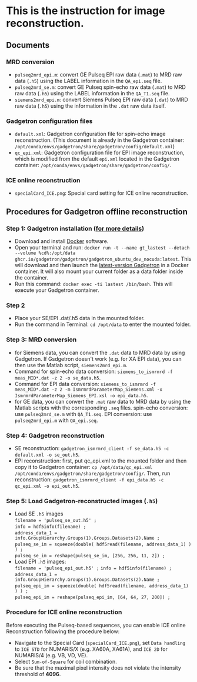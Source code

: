 # This is the instruction for image reconstruction.

## Documents
### MRD conversion
* `pulseq2mrd_epi.m`: convert GE Pulseq EPI raw data (`.mat`) to MRD raw data (`.h5`) using the LABEL information in the `QA_epi.seq` file.
* `pulseq2mrd_se.m`: convert GE Pulseq spin-echo raw data (`.mat`) to MRD raw data (`.h5`) using the LABEL information in the `QA_T1.seq` file.
* `siemens2mrd_epi.m`: convert Siemens Pulseq EPI raw data (`.dat`) to MRD raw data (`.h5`) using the information in the `.dat` raw data itself.

### Gadgetron configuration files
* `default.xml`: Gadgetron configuration file for spin-echo image reconstruction. (This document is already in the Gadgetron container: `/opt/conda/envs/gadgetron/share/gadgetron/config/default.xml`)
* `qc_epi.xml`: Gadgetron configuration file for EPI image reconstruction, which is modified from the default `epi.xml` located in the Gadgetron container: `/opt/conda/envs/gadgetron/share/gadgetron/config/`.

### ICE online reconstruction
* `specialCard_ICE.png`: Special card setting for ICE online reconstruction.

## Procedures for Gadgetron offline reconstruction
### Step 1: Gadgetron installation ([for more details](https://gadgetron.github.io/tutorial/))
* Download and install [Docker](https://www.docker.com/) software.
* Open your terminal and run: `docker run -t --name gt_lastest --detach --volume %cd%:/opt/data ghcr.io/gadgetron/gadgetron/gadgetron_ubuntu_dev_nocuda:latest`. This will download and then launch the [latest-version Gadgetron](https://gadgetron.readthedocs.io/en/latest/building.html) in a Docker container. It will also mount your current folder as a data folder inside the container.
* Run this command: `docker exec -ti lastest /bin/bash`. This will execute your Gadgetron container.
### Step 2
* Place your SE/EPI .dat/.h5 data in the mounted folder.
* Run the command in Terminal: `cd /opt/data` to enter the mounted folder.
### Step 3: MRD conversion
* for Siemens data, you can convert the `.dat` data to MRD data by using Gadgetron. If Gsdgetron doesn't work (e.g. for XA EPI data), you can then use the Matlab script, `siemens2mrd_epi.m`.
* Command for spin-echo data conversion: `siemens_to_ismrmrd -f meas_MID*.dat -z 2 -o se_data.h5`.
* Command for EPI data conversion: `siemens_to_ismrmrd -f meas_MID*.dat -z 2 -m IsmrmrdParameterMap_Siemens.xml -x IsmrmrdParameterMap_Siemens_EPI.xsl -o epi_data.h5`.
* for GE data, you can convert the `.mat` raw data to MRD data by using the Matlab scripts with the corresponding `.seq` files. spin-echo conversion: use `pulseq2mrd_se.m` with `QA_T1.seq`. EPI conversion: use `pulseq2mrd_epi.m` with `QA_epi.seq`.
### Step 4: Gadgetron reconstruction
* SE reconstruction: `gadgetron_ismrmrd_client -f se_data.h5 -c default.xml -o se_out.h5`.
* EPI reconstruction: first, put qc_epi.xml to the mounted folder and then copy it to Gadgetron container: `cp /opt/data/qc_epi.xml /opt/conda/envs/gadgetron/share/gadgetron/config/`. Then, run reconstruction: `gadgetron_ismrmrd_client -f epi_data.h5 -c qc_epi.xml -o epi_out.h5`.
### Step 5: Load Gadgetron-reconstructed images (`.h5`)
* Load SE `.h5` images             
`filename = 'pulseq_se_out.h5' ;`        
`info = hdf5info(filename) ;`        
`address_data_1 = info.GroupHierarchy.Groups(1).Groups.Datasets(2).Name ;`     
`pulseq_se_im = squeeze(double( hdf5read(filename, address_data_1) ) ) ;`      
`pulseq_se_im = reshape(pulseq_se_im, [256, 256, 11, 2]) ;`
* Load EPI `.h5` images:             
`filename = 'pulseq_epi_out.h5' ;`
`info = hdf5info(filename) ;`         
`address_data_1 = info.GroupHierarchy.Groups(1).Groups.Datasets(2).Name ;`         
`pulseq_epi_im = squeeze(double( hdf5read(filename, address_data_1) ) ) ;`            
`pulseq_epi_im = reshape(pulseq_epi_im, [64, 64, 27, 200]) ;`         
### Procedure for ICE online reconstruction
Before executing the Pulseq-based sequences, you can enable ICE online Reconstruction following the procedure below:
* Navigate to the Special Card (`specialCard_ICE.png`), set `Data handling` to `ICE STD` for NUMARIS/X (e.g. XA60A, XA61A), and `ICE 2D` for NUMARIS/4 (e.g. VB, VD, VE).
* Select `Sum-of-Square` for coil combination.
* Be sure that the maximal pixel intensity does not violate the intensity threshold of **4096**.
